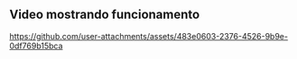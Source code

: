 ## Video mostrando funcionamento

https://github.com/user-attachments/assets/483e0603-2376-4526-9b9e-0df769b15bca

